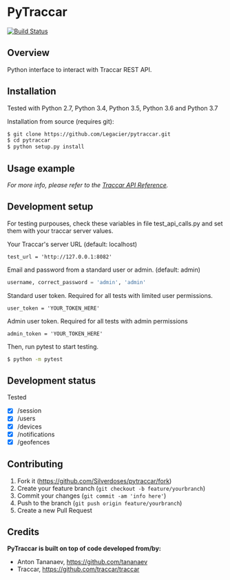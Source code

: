 # PyTraccar

[![Build Status][travis-image]][travis-url]



## Overview

Python interface to interact with Traccar REST API.

## Installation
Tested with Python 2.7, Python 3.4, Python 3.5, Python 3.6 and Python 3.7  

Installation from source (requires git):
```sh
$ git clone https://github.com/Legacier/pytraccar.git
$ cd pytraccar
$ python setup.py install
```

## Usage example

_For more info, please refer to the [Traccar API Reference][traccar-api-reference]._

## Development setup
For testing purpouses, check these variables in file test_api_calls.py and set them with your traccar server values.  

Your Traccar's server URL (default: localhost)
```
test_url = 'http://127.0.0.1:8082'
```
  
Email and password from a standard user or admin. (default: admin)

```python
username, correct_password = 'admin', 'admin'
```
  
Standard user token. Required for all tests with limited user permissions.
```
user_token = 'YOUR_TOKEN_HERE'
```
  
Admin user token. Required for all tests with admin permissions
```
admin_token = 'YOUR_TOKEN_HERE'
```
  
Then, run pytest to start testing.
```sh
$ python -m pytest
```

## Development status

Tested
- [x] /session 
- [x] /users
- [x] /devices
- [x] /notifications
- [x] /geofences

## Contributing

1. Fork it (<https://github.com/Silverdoses/pytraccar/fork>)
2. Create your feature branch (`git checkout -b feature/yourbranch`)
3. Commit your changes (`git commit -am 'info here'`)
4. Push to the branch (`git push origin feature/yourbranch`)
5. Create a new Pull Request

<!-- Markdown link & img dfn's -->
[travis-image]: https://travis-ci.com/Silverdoses/pytraccar.svg?branch=master
[travis-url]: https://travis-ci.com/Silverdoses/pytraccar
[wiki]: https://github.com/yourname/yourproject/wiki
[traccar-api-reference]: https://www.traccar.org/api-reference/

## Credits

**PyTraccar is built on top of code developed from/by:**
  * Anton Tananaev, https://github.com/tananaev
  * Traccar, https://github.com/traccar/traccar
